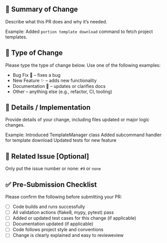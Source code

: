 ## 📝 Summary of Change
Describe what this PR does and why it’s needed.  

Example:
Added `portion template download` command to fetch project templates.

## 🧩 Type of Change
Please type the type of change below. Use one of the following examples:

- Bug Fix 🐞 – fixes a bug  
- New Feature ✨ – adds new functionality  
- Documentation 📘 – updates or clarifies docs  
- Other – anything else (e.g., refactor, CI, tooling)

## 🔧 Details / Implementation
Provide details of your change, including files updated or major logic changes.

Example:
Introduced TemplateManager class
Added subcommand handler for template download
Updated tests for new feature

## 🧪 Related Issue [Optional]

Only put the issue number or none: `#9` or `none`

## ✅ Pre-Submission Checklist
Please confirm the following before submitting your PR:

- [ ] Code builds and runs successfully  
- [ ] All validation actions (flake8, mypy, pytest) pass  
- [ ] Added or updated test cases for this change (if applicable)  
- [ ] Documentation updated (if applicable)  
- [ ] Code follows project style and conventions  
- [ ] Change is clearly explained and easy to revieweview
